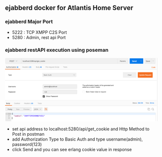 ## ejabberd docker for Atlantis Home Server

### ejabberd Major Port

* 5222 : TCP XMPP C2S Port
* 5280 : Admin, rest api Port

### ejabberd restAPI execution using poseman
![](docs/postman.png)

* set api address to localhost:5280/api/get_cookie and Http Method to Post in postman
* add Authorization Type to Basic Auth and type username(admin), password(123)
* click Send and you can see erlang cookie value in response